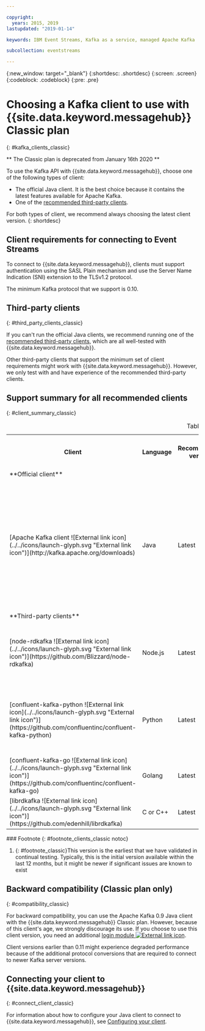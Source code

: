 ```yaml
---

copyright:
  years: 2015, 2019
lastupdated: "2019-01-14"

keywords: IBM Event Streams, Kafka as a service, managed Apache Kafka

subcollection: eventstreams

---
```


{:new_window: target="_blank"}
{:shortdesc: .shortdesc}
{:screen: .screen}
{:codeblock: .codeblock}
{:pre: .pre}

# Choosing a Kafka client to use with {{site.data.keyword.messagehub}} Classic plan 
{: #kafka_clients_classic}

** The Classic plan is deprecated from January 16th 2020 **
<br/>

To use the Kafka API with {{site.data.keyword.messagehub}}, choose one of the following types of client:

* The official Java client. It is the best choice because it contains the latest features available for Apache Kafka.
* One of the [recommended third-party clients](/docs/services/EventStreams?topic=eventstreams-kafka_clients#clients_table).

For both types of client, we recommend always choosing the latest client version. 
{: shortdesc}

## Client requirements for connecting to Event Streams

To connect to {{site.data.keyword.messagehub}}, clients must support authentication using the SASL Plain mechanism and use the Server Name Indication (SNI) extension to the TLSv1.2 protocol.

The minimum Kafka protocol that we support is 0.10.
	
## Third-party clients
{: #third_party_clients_classic}

If you can't run the official Java clients, we recommend running one of the [recommended third-party clients](/docs/services/EventStreams?topic=eventstreams-kafka_clients#clients_table), which are all well-tested with {{site.data.keyword.messagehub}}. 

Other third-party clients that support the minimum set of client requirements might work with {{site.data.keyword.messagehub}}. However, we only test with and have experience of the recommended third-party clients.

## Support summary for all recommended clients
{: #client_summary_classic}

<table id="clients_table">
    <caption>Table 2. Client support summary</caption>
      <tr>
		    <th id="client" scope="col">Client</th>
		    <th id="language" scope="col">Language</th>
			<th id="version" scope="col">Recommended version</th>
		    <th id="minimum version" scope="col">Minimum version supported [<sup>1</sup>](/docs/services/EventStreams?topic=eventstreams-kafka_clients_classic#footnote_clients_classic)</th>
			<th id="sample link" scope="col">Link to sample</th>
        </tr>
			<tr>
			<td colspan="3">**Official client**</td>
			</tr>
	  		<tr>
			<td>[Apache Kafka client ![External link icon](../../icons/launch-glyph.svg "External link icon")](http://kafka.apache.org/downloads)</td>
			<td>Java</td>
			<td>Latest</td>
			<td>0.10.2 <p> For information about older clients, see [backward compatibility](/docs/services/EventStreams?topic=eventstreams-kafka_clients_classic#compatibility_classic).</p></td>
			<td>[Java console sample ![External link icon](../../icons/launch-glyph.svg "External link icon")](https://github.com/ibm-messaging/event-streams-samples/tree/master/kafka-java-console-sample)<br/>
			[Liberty sample ![External link icon](../../icons/launch-glyph.svg "External link icon")](https://github.com/ibm-messaging/event-streams-samples/tree/master/kafka-java-liberty-sample)
			</td>
			</tr>
			<tr>
			<td colspan="3">**Third-party clients**</td>
			</tr>
	  		<tr>
			<td>[node-rdkafka ![External link icon](../../icons/launch-glyph.svg "External link icon")](https://github.com/Blizzard/node-rdkafka)</td>
			<td>Node.js</td>
			<td>Latest</td>
			<td>2.2.2</td>
			<td>[Node.js sample ![External link icon](../../icons/launch-glyph.svg "External link icon")](https://github.com/ibm-messaging/event-streams-samples/tree/master/kafka-nodejs-console-sample)</td>
		</tr>
		<tr>
			<td>[confluent-kafka-python ![External link icon](../../icons/launch-glyph.svg "External link icon")](https://github.com/confluentinc/confluent-kafka-python)</td>
			<td>Python</td>
			<td>Latest</td>
			<td>0.11.0</td>
			<td>[Kafka Python sample ![External link icon](../../icons/launch-glyph.svg "External link icon")](https://github.com/ibm-messaging/event-streams-samples/tree/master/kafka-python-console-sample)</td>
		</tr>
		<tr>
			<td>[confluent-kafka-go ![External link icon](../../icons/launch-glyph.svg "External link icon")](https://github.com/confluentinc/confluent-kafka-go)</td>
			<td>Golang</td>
			<td>Latest</td>
			<td>0.11.0</td>
			<td></td>
		</tr>
		<tr>
			<td>[librdkafka ![External link icon](../../icons/launch-glyph.svg "External link icon")](https://github.com/edenhill/librdkafka)</td>
			<td>C or C++</td>
			<td>Latest</td>
			<td>0.11.0</td>
			<td></td>
		</tr>

</table>
### Footnote
{: #footnote_clients_classic notoc}

1. {: #footnote_classic}This version is the earliest that we have validated in continual testing. Typically, this is the initial version available within the last 12 months, but it might be newer if significant issues are known to exist

## Backward compatibility (Classic plan only)
{: #compatibility_classic}

For backward compatibility, you can use the Apache Kafka 0.9 Java client with the {{site.data.keyword.messagehub}} Classic plan. However, because of this client's age, we strongly discourage its use. If you choose to use this client version, you need an additional [login module ![External link icon](../../icons/launch-glyph.svg "External link icon")](https://github.com/ibm-messaging/event-streams-samples/tree/master/kafka-0.9/message-hub-login-library).

Client versions earlier than 0.11 might experience degraded performance because of the additional protocol conversions that are required to connect to newer Kafka server versions.

<!--
## Unsupported clients

The following clients are not supported by {{site.data.keyword.messagehub}}:

### kafka-node
The kafka-node client does not fully support SASL authentication with the PLAIN mechanism so cannot currently be used with {{site.data.keyword.messagehub}}.


### no-kafka 
The no-kafka client does not fully support SASL authentication with the PLAIN mechanism so cannot currently be used with {{site.data.keyword.messagehub}}.

-->

## Connecting your client to {{site.data.keyword.messagehub}}
{: #connect_client_classic}

For information about how to configure your Java client to connect to {{site.data.keyword.messagehub}}, see [Configuring your client](/docs/services/EventStreams?topic=eventstreams-kafka_connect).








